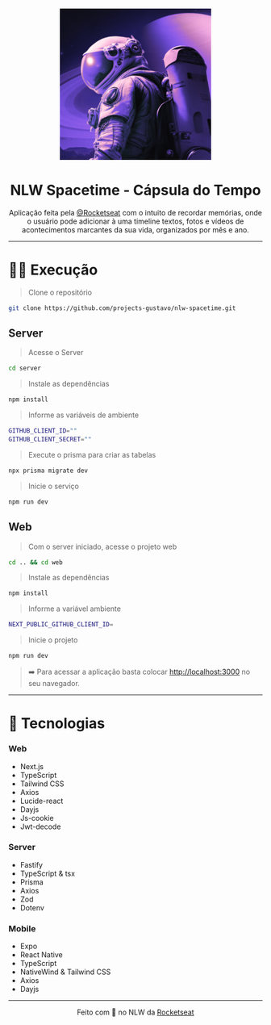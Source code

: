 <h3 align="center">
   <img src="./web/src/app/icon.png" alt="NLW Spacetime" width="300"/>
</h3>

<h1 align="center">
   NLW Spacetime - Cápsula do Tempo
</h1>

<p align="center">
  Aplicação feita pela <a href="https://www.rocketseat.com.br/" target="_blank">@Rocketseat</a> com o intuito de recordar memórias, onde o usuário pode adicionar à uma timeline textos, fotos e vídeos de acontecimentos marcantes da sua vida, organizados por mês e ano.
</p>

---

# 👨‍💻 Execução

> Clone o repositório

```bash
git clone https://github.com/projects-gustavo/nlw-spacetime.git
```

## Server

> Acesse o Server

```bash
cd server
```

> Instale as dependências

```bash
npm install
```

> Informe as variáveis de ambiente

```bash
GITHUB_CLIENT_ID=""
GITHUB_CLIENT_SECRET=""
```

> Execute o prisma para criar as tabelas

```bash
npx prisma migrate dev
```

> Inicie o serviço

```bash
npm run dev
```

## Web

> Com o server iniciado, acesse o projeto web

```bash
cd .. && cd web
```

> Instale as dependências

```bash
npm install
```

> Informe a variável ambiente

```bash
NEXT_PUBLIC_GITHUB_CLIENT_ID=
```

> Inicie o projeto

```bash
npm run dev
```

> ➡️ Para acessar a aplicação basta colocar [http://localhost:3000](http://localhost:3000) no seu navegador.

---

# 🚀 Tecnologias


### Web
- Next.js
- TypeScript
- Tailwind CSS
- Axios
- Lucide-react
- Dayjs
- Js-cookie
- Jwt-decode

### Server
- Fastify
- TypeScript & tsx
- Prisma
- Axios
- Zod
- Dotenv

### Mobile
- Expo
- React Native
- TypeScript
- NativeWind & Tailwind CSS
- Axios
- Dayjs

---

<p align="center">
  Feito com 💜 no NLW da <a href="https://www.rocketseat.com.br/" target="_blank">Rocketseat</a>
</p>
